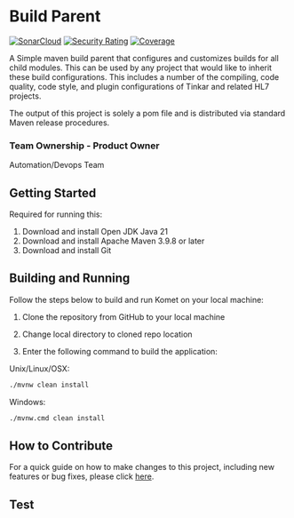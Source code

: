 # Build Parent

[![SonarCloud](https://sonarcloud.io/images/project_badges/sonarcloud-white.svg)](https://sonarcloud.io/summary/new_code?id=ikmdev_tinkar-core)
[![Security Rating](https://sonarcloud.io/api/project_badges/measure?project=ikmdev_tinkar-core&metric=security_rating)](https://sonarcloud.io/summary/new_code?id=ikmdev_tinkar-core)
[![Coverage](https://sonarcloud.io/api/project_badges/measure?project=ikmdev_tinkar-core&metric=coverage)](https://sonarcloud.io/summary/new_code?id=ikmdev_tinkar-core)

A Simple maven build parent that configures and customizes builds for all child modules.  This can be used
by any project that would like to inherit these build configurations. This includes a number of the compiling,
code quality, code style, and plugin configurations of Tinkar and related HL7 projects.

The output of this project is solely a pom file and is distributed via standard Maven release procedures.

### Team Ownership - Product Owner
Automation/Devops Team

## Getting Started

Required for running this:

1. Download and install Open JDK Java 21
2. Download and install Apache Maven 3.9.8 or later
3. Download and install Git

## Building and Running

Follow the steps below to build and run Komet on your local machine:

1. Clone the repository from GitHub to your local machine

2. Change local directory to cloned repo location

3. Enter the following command to build the application:

Unix/Linux/OSX:

```bash
./mvnw clean install
```

Windows:

```bash
./mvnw.cmd clean install
```

## How to Contribute

For a quick guide on how to make changes to this project, including new features or bug fixes, please click [here](doc/how-to-contribute.md).

## Test



